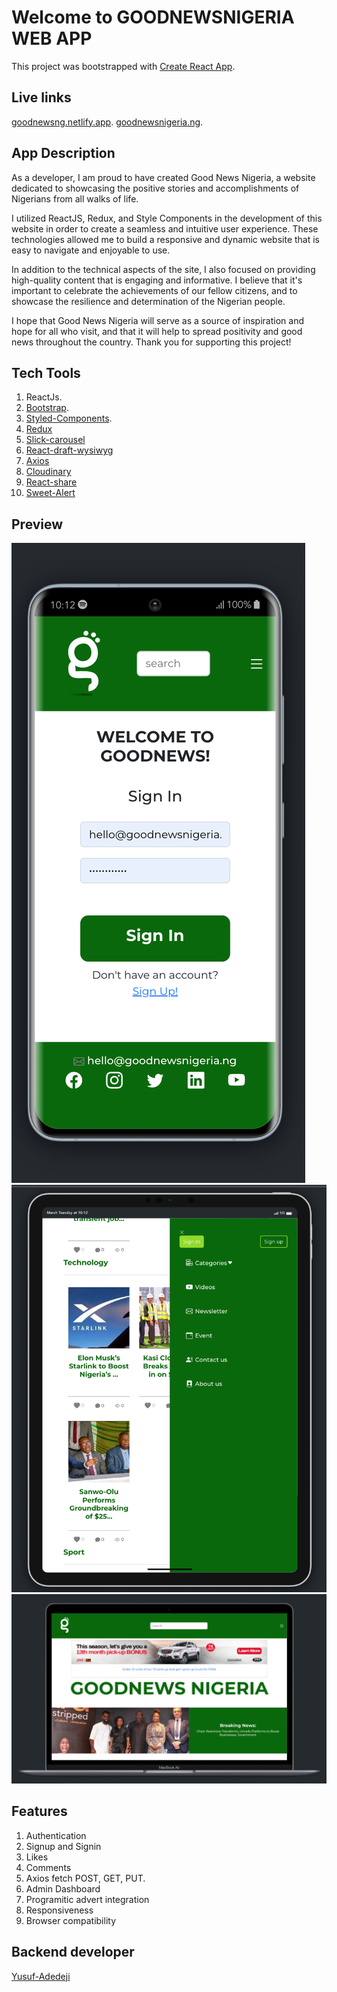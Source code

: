 # Welcome to GOODNEWSNIGERIA WEB APP

This project was bootstrapped with [Create React App](https://github.com/facebook/create-react-app).

## Live links

[goodnewsng.netlify.app](https://goodnewsng.netlify.app/).
[goodnewsnigeria.ng](http://goodnewsnigeria.ng/).

## App Description

As a developer, I am proud to have created Good News Nigeria, a website dedicated to showcasing the positive stories and accomplishments of Nigerians from all walks of life.

I utilized ReactJS, Redux, and Style Components in the development of this website in order to create a seamless and intuitive user experience. These technologies allowed me to build a responsive and dynamic website that is easy to navigate and enjoyable to use.

In addition to the technical aspects of the site, I also focused on providing high-quality content that is engaging and informative. I believe that it's important to celebrate the achievements of our fellow citizens, and to showcase the resilience and determination of the Nigerian people.

I hope that Good News Nigeria will serve as a source of inspiration and hope for all who visit, and that it will help to spread positivity and good news throughout the country. Thank you for supporting this project!

## Tech Tools

1. ReactJs.
2. [Bootstrap](https://getbootstrap.com).
3. [Styled-Components](https://styled-components.com).
4. [Redux](https://redux.js.org/)
5. [Slick-carousel](https://react-slick.neostack.com/)
6. [React-draft-wysiwyg](https://jpuri.github.io/react-draft-wysiwyg/#/)
7. [Axios](https://axios-http.com/docs/intro)
8. [Cloudinary](https://cloudinary.com/)
9. [React-share](https://www.npmjs.com/package/react-share)
10. [Sweet-Alert](https://sweetalert.js.org/guides/)

## Preview

![goodnewsnigeri](Screenshot-1.png)
![goodnewsnigeri](Screenshot-2.png)
![goodnewsnigeri](Screenshot-3.png)

## Features

1. Authentication
2. Signup and Signin
3. Likes
4. Comments
5. Axios fetch POST, GET, PUT.
6. Admin Dashboard
7. Programitic advert integration
8. Responsiveness
9. Browser compatibility

## Backend developer

[Yusuf-Adedeji](https://github.com/hadedeji10k)
